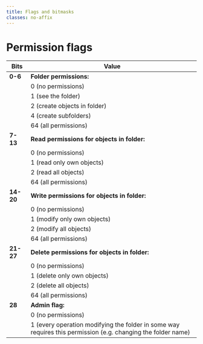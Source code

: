 ```yaml
---
title: Flags and bitmasks
classes: no-affix
---
```


# Permission flags

| Bits    | Value                   |
|---------|-------------------------|
| **0-6** | **Folder permissions:** |
|   | 0 (no permissions) |
|   | 1 (see the folder) |
|   | 2 (create objects in folder) |
|   | 4 (create subfolders) |
|   | 64 (all permissions) |
| **7-13** | **Read permissions for objects in folder:** |
|   | 0 (no permissions) |
|   | 1 (read only own objects) |
|   | 2 (read all objects) |
|   | 64 (all permissions) |
| **14-20** | **Write permissions for objects in folder:** |
|   | 0 (no permissions) |
|   | 1 (modify only own objects) |
|   | 2 (modify all objects) |
|   | 64 (all permissions) |
| **21-27** | **Delete permissions for objects in folder:** |
|   | 0 (no permissions) |
|   | 1 (delete only own objects) |
|   | 2 (delete all objects) |
|   | 64 (all permissions) |
| **28** | **Admin flag:** |
|   | 0 (no permissions) |
|   | 1 (every operation modifying the folder in some way requires this permission (e.g. changing the folder name) |

